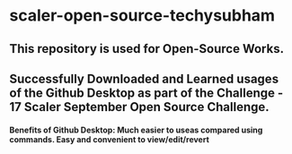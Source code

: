 # scaler-open-source-techysubham

<h2>This repository is used for Open-Source Works.</h2>
<h2> Successfully Downloaded and Learned usages of the Github Desktop as part of the Challenge - 17 Scaler September Open Source Challenge. </h2>
<h4> Benefits of Github Desktop: Much easier to useas compared using commands. Easy and convenient to view/edit/revert </h4>
